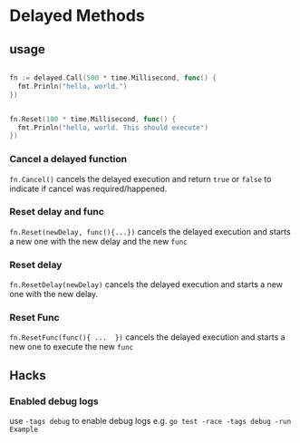 # Delayed Methods


## usage


```go

fn := delayed.Call(500 * time.Millisecond, func() {
  fmt.Prinln("hello, world.")
})


fn.Reset(100 * time.Millisecond, func() {
  fmt.Prinln("hello, world. This should execute")
})

```

### Cancel a delayed function

`fn.Cancel()` cancels the delayed execution and return `true` or `false` to
indicate if cancel was required/happened.

### Reset delay and func

`fn.Reset(newDelay, func(){...})` cancels the delayed execution and starts a
new one with the new delay and the new `func`

### Reset delay

`fn.ResetDelay(newDelay)` cancels the delayed execution and starts a new one
with the new delay.


### Reset Func

`fn.ResetFunc(func(){ ...  })` cancels the delayed execution and starts a new
one to execute the new `func`

## Hacks
###  Enabled debug logs

use `-tags debug` to enable debug logs
e.g. `go test -race -tags debug -run Example`
